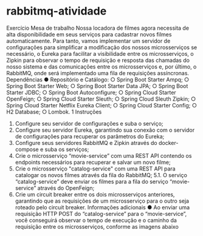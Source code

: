 # rabbitmq-atividade

Exercício Mesa de trabalho
Nossa locadora de filmes agora necessita de alta disponibilidade em seus serviços para
cadastrar novos filmes automaticamente. Para tanto, vamos implementar um servidor de
configurações para simplificar a modificação dos nossos microsserviços se necessário, o
Eureka para facilitar a visibilidade entre os microsserviços, o Zipkin para observar o
tempo de requisição e resposta das chamadas do nosso sistema e das comunicações
entre os microsserviços e, por último, o RabbitMQ, onde será implementado uma fila de
requisições assíncronas.
Dependências
● Repositório e Catálogo:
○ Spring Boot Starter Ampq;
○ Spring Boot Starter Web;
○ Spring Boot Starter Data JPA;
○ Spring Boot Starter JDBC;
○ Spring Boot Autoconfigure;
○ Spring Cloud Starter OpenFeign;
○ Spring Cloud Starter Sleuth;
○ Spring Cloud Sleuth Zipkin;
○ Spring Cloud Starter Netflix Eureka Client;
○ Spring Cloud Starter Config;
○ H2 Database;
○ Lombok.
1
Instruções
1. Configure seu servidor de configurações e suba o serviço;
2. Configure seu servidor Eureka, garantindo sua conexão com o servidor de
   configurações para recuperar os parâmetros do Eureka;
3. Configure seus servidores RabbitMQ e Zipkin através do docker-compose e suba
   os serviços;
4. Crie o microsserviço “movie-service” com uma REST API contendo os endpoints
   necessários para recuperar e salvar um novo filme;
5. Crie o microsserviço "catalog-service" com uma REST API para catalogar os novos
   filmes através da fila do RabbitMQ;
   5.1. O serviço “catalog-service” deve enviar os filmes para a fila do serviço
   “movie-service” através do OpenFeign;
6. Crie um circuit breaker entre os dois microsserviços anteriores, garantindo que as
   requisições de um microsserviço para o outro seja roteado pelo circuit breaker.
   Informações adicionais
   ● Ao enviar uma requisição HTTP POST do “catalog-service” para o “movie-service”,
   você conseguirá observar o tempo de execução e o caminho da requisição entre
   os microsserviços, conforme as imagens abaixo
